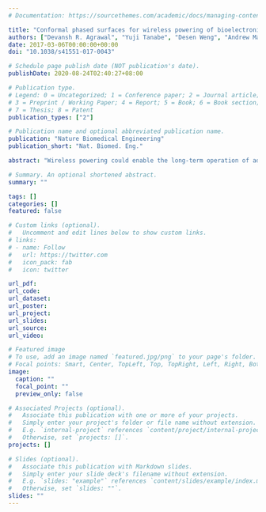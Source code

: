 ```yaml
---
# Documentation: https://sourcethemes.com/academic/docs/managing-content/

title: "Conformal phased surfaces for wireless powering of bioelectronic microdevices"
authors: ["Devansh R. Agrawal", "Yuji Tanabe", "Desen Weng", "Andrew Ma", "Stephanie Hsu", "Song-Yan Liao", "Zhe Zhen", "Zi-Yi Zhu", "Chuanbowen Sun", "Zhenya Dong", "Fengyuan Yang", "Hung Fat Tse", "Ada S. Y. Poon" ,"John S. Ho" ]
date: 2017-03-06T00:00:00+00:00
doi: "10.1038/s41551-017-0043"

# Schedule page publish date (NOT publication's date).
publishDate: 2020-08-24T02:40:27+08:00

# Publication type.
# Legend: 0 = Uncategorized; 1 = Conference paper; 2 = Journal article;
# 3 = Preprint / Working Paper; 4 = Report; 5 = Book; 6 = Book section;
# 7 = Thesis; 8 = Patent
publication_types: ["2"]

# Publication name and optional abbreviated publication name.
publication: "Nature Biomedical Engineering"
publication_short: "Nat. Biomed. Eng."

abstract: "Wireless powering could enable the long-term operation of advanced bioelectronic devices within the human body. Although both enhanced powering depth and device miniaturization can be achieved by shaping the field pattern within the body, existing electromagnetic structures do not provide the spatial phase control required to synthesize such patterns. Here, we describe the design and operation of conformal electromagnetic structures, termed phased surfaces, that interface with non-planar body surfaces and optimally modulate the phase response to enhance the performance of wireless powering. We demonstrate that the phased surfaces can wirelessly transfer energy across anatomically heterogeneous tissues in large animal models, powering miniaturized semiconductor devices (<12 mm3) deep within the body (>4 cm). As an illustration of in vivo operation, we wirelessly regulated cardiac rhythm by powering miniaturized stimulators at multiple endocardial sites in a porcine animal model."

# Summary. An optional shortened abstract.
summary: ""

tags: []
categories: []
featured: false

# Custom links (optional).
#   Uncomment and edit lines below to show custom links.
# links:
# - name: Follow
#   url: https://twitter.com
#   icon_pack: fab
#   icon: twitter

url_pdf:
url_code:
url_dataset:
url_poster:
url_project:
url_slides:
url_source:
url_video:

# Featured image
# To use, add an image named `featured.jpg/png` to your page's folder. 
# Focal points: Smart, Center, TopLeft, Top, TopRight, Left, Right, BottomLeft, Bottom, BottomRight.
image:
  caption: ""
  focal_point: ""
  preview_only: false

# Associated Projects (optional).
#   Associate this publication with one or more of your projects.
#   Simply enter your project's folder or file name without extension.
#   E.g. `internal-project` references `content/project/internal-project/index.md`.
#   Otherwise, set `projects: []`.
projects: []

# Slides (optional).
#   Associate this publication with Markdown slides.
#   Simply enter your slide deck's filename without extension.
#   E.g. `slides: "example"` references `content/slides/example/index.md`.
#   Otherwise, set `slides: ""`.
slides: ""
---
```

